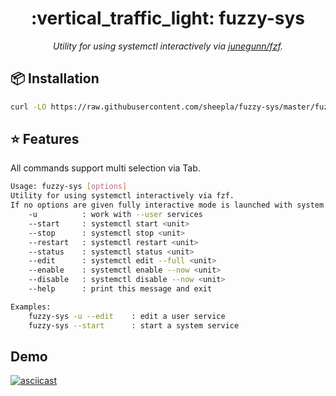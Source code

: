 <h1 align="center">:vertical_traffic_light: fuzzy-sys</h1>
<p align="center">
    <em>Utility for using systemctl interactively via <a href="https://github.com/junegunn/fzf">junegunn/fzf</a>.</em>
</p>

## :package: Installation

```bash
curl -LO https://raw.githubusercontent.com/sheepla/fuzzy-sys/master/fuzzy-sys && chmod +x fuzzy-sys
```

## :star: Features

All commands support multi selection via Tab.

```bash
Usage: fuzzy-sys [options]
Utility for using systemctl interactively via fzf.
If no options are given fully interactive mode is launched with system service units being used.
    -u          : work with --user services
    --start     : systemctl start <unit>
    --stop      : systemctl stop <unit>
    --restart   : systemctl restart <unit>
    --status    : systemctl status <unit>
    --edit      : systemctl edit --full <unit>
    --enable    : systemctl enable --now <unit>
    --disable   : systemctl disable --now <unit>
    --help      : print this message and exit

Examples:
    fuzzy-sys -u --edit    : edit a user service
    fuzzy-sys --start      : start a system service
```

## Demo

[![asciicast](https://asciinema.org/a/390806.svg)](https://asciinema.org/a/390806)
